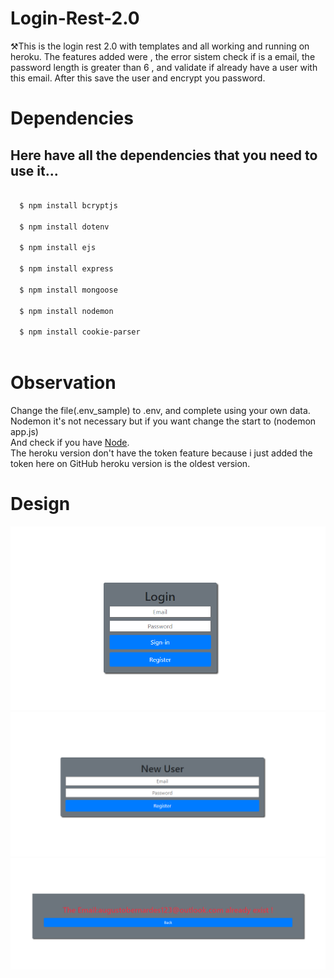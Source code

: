 # Login-Rest-2.0
⚒This is the login rest 2.0 with templates and all working and running on heroku. The features added were ,
the error sistem check if is a email, the password length is greater than 6 , and validate if already have 
a user with this email. After this save the user and encrypt you password.
# Dependencies

Here have all the dependencies that you need to use it...
-

```bash
  
  $ npm install bcryptjs
  
  $ npm install dotenv
  
  $ npm install ejs
  
  $ npm install express
 
  $ npm install mongoose

  $ npm install nodemon

  $ npm install cookie-parser 
  
```

# Observation
  Change the file(.env_sample) to .env, and complete using your own data.\
  Nodemon it's not necessary but if you want change the start to (nodemon app.js)\
  And check if you have [Node](https://nodejs.org/en/).\
  The heroku version don't have the token feature because i just added the token here on GitHub heroku version is the oldest version.

# Design
![1Image](design/design1.png)
![2Image](design/design2.png)
![3Image](design/design3.png)
